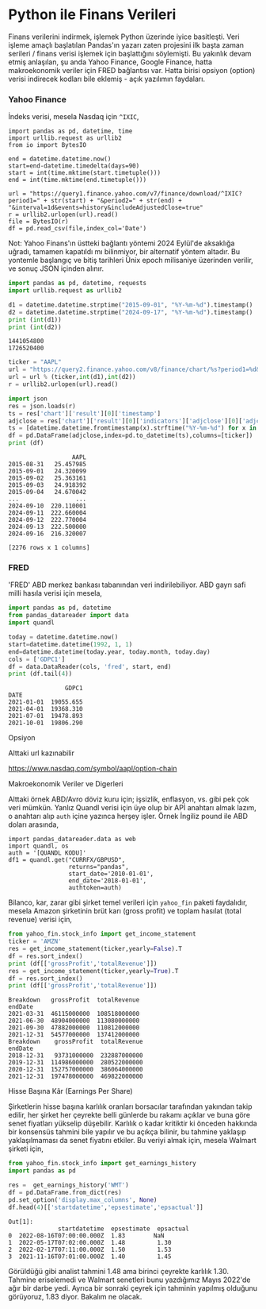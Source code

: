 # Python ile Finans Verileri

Finans verilerini indirmek, işlemek Python üzerinde iyice
basitleşti. Veri işleme amaçlı başlatılan Pandas'ın yazarı zaten
projesini ilk başta zaman serileri / finans verisi işlemek için
başlattığını söylemişti. Bu yakınlık devam etmiş anlaşılan, şu anda
Yahoo Finance, Google Finance, hatta makroekonomik veriler için FRED
bağlantısı var. Hatta birisi opsiyon (option) verisi indirecek kodları
bile eklemiş - açık yazılımın faydaları.

### Yahoo Finance

İndeks verisi, mesela Nasdaq için `^IXIC`,

```
import pandas as pd, datetime, time
import urllib.request as urllib2
from io import BytesIO

end = datetime.datetime.now()
start=end-datetime.timedelta(days=90)
start = int(time.mktime(start.timetuple()))
end = int(time.mktime(end.timetuple()))

url = "https://query1.finance.yahoo.com/v7/finance/download/^IXIC?period1=" + str(start) + "&period2=" + str(end) + "&interval=1d&events=history&includeAdjustedClose=true"
r = urllib2.urlopen(url).read()
file = BytesIO(r)
df = pd.read_csv(file,index_col='Date')
```

Not: Yahoo Finans'ın üstteki bağlantı yöntemi 2024 Eylül'de aksaklığa
uğradı, tamamen kapatıldı mı bilinmiyor, bir alternatif yöntem
altadır. Bu yontemle başlangıç ve bitiş tarihleri Ünix epoch
milisaniye üzerinden verilir, ve sonuç JSON içinden alınır.

```python
import pandas as pd, datetime, requests
import urllib.request as urllib2

d1 = datetime.datetime.strptime("2015-09-01", "%Y-%m-%d").timestamp()
d2 = datetime.datetime.strptime("2024-09-17", "%Y-%m-%d").timestamp()
print (int(d1))
print (int(d2))
```

```text
1441054800
1726520400
```

```python
ticker = "AAPL"
url = "https://query2.finance.yahoo.com/v8/finance/chart/%s?period1=%d&period2=%d&interval=1d&events=history&includeAdjustedClose=true" 
url = url % (ticker,int(d1),int(d2))
r = urllib2.urlopen(url).read()
```

```python
import json
res = json.loads(r)
ts = res['chart']['result'][0]['timestamp']
adjclose = res['chart']['result'][0]['indicators']['adjclose'][0]['adjclose']
ts = [datetime.datetime.fromtimestamp(x).strftime("%Y-%m-%d") for x in ts]
df = pd.DataFrame(adjclose,index=pd.to_datetime(ts),columns=[ticker])
print (df)
```

```text
                  AAPL
2015-08-31   25.457985
2015-09-01   24.320099
2015-09-02   25.363161
2015-09-03   24.918392
2015-09-04   24.670042
...                ...
2024-09-10  220.110001
2024-09-11  222.660004
2024-09-12  222.770004
2024-09-13  222.500000
2024-09-16  216.320007

[2276 rows x 1 columns]
```


### FRED

'FRED' ABD merkez bankası tabanından veri indirilebiliyor.  ABD gayrı
safi milli hasıla verisi için mesela,

```python
import pandas as pd, datetime
from pandas_datareader import data
import quandl

today = datetime.datetime.now()
start=datetime.datetime(1992, 1, 1)
end=datetime.datetime(today.year, today.month, today.day)
cols = ['GDPC1']
df = data.DataReader(cols, 'fred', start, end)
print (df.tail(4))
```

```text
                GDPC1
DATE                 
2021-01-01  19055.655
2021-04-01  19368.310
2021-07-01  19478.893
2021-10-01  19806.290
```

Opsiyon

Alttaki url kazınabilir

https://www.nasdaq.com/symbol/aapl/option-chain

Makroekonomik Veriler ve Digerleri

Alttaki örnek ABD/Avro döviz kuru için; işsizlik, enflasyon, vs. gibi
pek çok veri mümkün. Yanlız Quandl verisi için üye olup bir APİ
anahtarı almak lazım, o anahtarı alıp `auth` içine yazınca herşey
işler. Örnek İngiliz pound ile ABD doları arasında,

```
import pandas_datareader.data as web
import quandl, os
auth = '[QUANDL KODU]'
df1 = quandl.get("CURRFX/GBPUSD",
                 returns="pandas",
                 start_date='2010-01-01',
                 end_date='2018-01-01',
                 authtoken=auth)
```

Bilanco, kar, zarar gibi şirket temel verileri için `yahoo_fin` paketi
faydalıdır, mesela Amazon şirketinin brüt karı (gross profit) ve
toplam hasılat (total revenue) verisi için,

```python
from yahoo_fin.stock_info import get_income_statement
ticker = 'AMZN'
res = get_income_statement(ticker,yearly=False).T
df = res.sort_index()
print (df[['grossProfit','totalRevenue']])
res = get_income_statement(ticker,yearly=True).T
df = res.sort_index()
print (df[['grossProfit','totalRevenue']])
```

```text
Breakdown   grossProfit  totalRevenue
endDate                              
2021-03-31  46115000000  108518000000
2021-06-30  48904000000  113080000000
2021-09-30  47882000000  110812000000
2021-12-31  54577000000  137412000000
Breakdown    grossProfit  totalRevenue
endDate                               
2018-12-31   93731000000  232887000000
2019-12-31  114986000000  280522000000
2020-12-31  152757000000  386064000000
2021-12-31  197478000000  469822000000
```

Hisse Başına Kâr (Earnings Per Share)

Şirketlerin hisse başına karlılık oranları borsacılar tarafından
yakından takip edilir, her şirket her çeyrekte belli günlerde bu
rakamı açıklar ve buna göre senet fiyatları yükselip düşebilir.
Karlılık o kadar kritiktir ki önceden hakkında bir konsensüs tahmini
bile yapılır ve bu açıkça bilinir, bu tahmine yaklaşıp yaklaşılmaması
da senet fiyatını etkiler. Bu veriyi almak için, mesela Walmart
şirketi için,

```python
from yahoo_fin.stock_info import get_earnings_history
import pandas as pd

res =  get_earnings_history('WMT')
df = pd.DataFrame.from_dict(res)
pd.set_option('display.max_columns', None)
df.head(4)[['startdatetime','epsestimate','epsactual']]
```

```text
Out[1]: 
              startdatetime  epsestimate  epsactual
0  2022-08-16T07:00:00.000Z  1.83        NaN       
1  2022-05-17T07:02:00.000Z  1.48         1.30     
2  2022-02-17T07:11:00.000Z  1.50         1.53     
3  2021-11-16T07:01:00.000Z  1.40         1.45     
```

Görüldüğü gibi analist tahmini 1.48 ama birinci çeyrekte karlılık 1.30.
Tahmine eriselemedi ve Walmart senetleri bunu yazdığımız Mayıs 2022'de
ağır bir darbe yedi. Ayrıca bir sonraki çeyrek için tahminin yapılmış olduğunu
görüyoruz, 1.83 diyor. Bakalım ne olacak.





